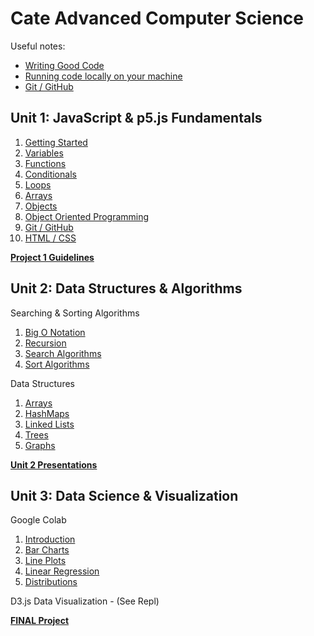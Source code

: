 # Cate Advanced Computer Science

Useful notes:
* [Writing Good Code](assets/codestyle.md)  
* [Running code locally on your machine](assets/local.md)
* [Git / GitHub](unit1/09-Git/README.md)
## Unit 1: JavaScript & p5.js Fundamentals
1. [Getting Started](unit1/01-Getting%20Started/README.md)
2. [Variables](unit1/02-Variables/README.md)
3. [Functions](unit1/03-Functions/README.md)
4. [Conditionals](unit1/04-Conditionals/README.md)
5. [Loops](unit1/05-Loops/README.md)
6. [Arrays](unit1/06-Arrays/README.md)
7. [Objects](unit1/07-Objects/README.md)
8. [Object Oriented Programming](unit1/08-OOP/README.md)
9. [Git / GitHub](unit1/09-Git/README.md)
10. [HTML / CSS](unit1/10-HTML/README.md)

**[Project 1 Guidelines](unit1/project/README.md)**


## Unit 2: Data Structures & Algorithms

Searching & Sorting Algorithms  

1. [Big O Notation](unit2/algorithms/01-BigO/README.md)
2. [Recursion](unit2/algorithms/02-Recursion/README.md)
3. [Search Algorithms](unit2/algorithms/03-Search/README.md)
4. [Sort Algorithms](unit2/algorithms/04-Sort/README.md)

Data Structures 

1. [Arrays](unit2/data_structures/01-Arrays/README.md)
2. [HashMaps](unit2/data_structures/02-HashMap/README.md)
3. [Linked Lists](unit2/data_structures/03-LinkedLists/README.md)
4. [Trees](unit2/data_structures/04-Trees/README.md)
5. [Graphs](unit2/data_structures/05-Graphs/README.md)

**[Unit 2 Presentations](unit2/data_structures/presentation.md)**  

## Unit 3: Data Science & Visualization

Google Colab  

1. [Introduction](https://colab.research.google.com/drive/1xGiQ-AUadCCODYSoPjYrAYO8J29fdzkC?usp=sharing)
2. [Bar Charts](https://colab.research.google.com/drive/14l-Z1BP9geZn_dD7uc9Pd35ulof2B1M_?usp=sharing)
3. [Line Plots](https://colab.research.google.com/drive/1NzQA3l-b9qyqNdey9psBdgwPPhIu6flZ?usp=sharing)
4. [Linear Regression](https://colab.research.google.com/drive/1W5LMu_xFqLVBnwkRphU7-e9vpl5lMK2_?usp=sharing)
5. [Distributions](https://colab.research.google.com/drive/1bBxeljWSk7NkCEvqpPP3yhMmzStuBTXv?usp=sharing)

D3.js Data Visualization - (See Repl) 

**[FINAL Project](unit3/project/README.md)**
